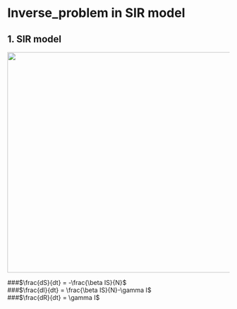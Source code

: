 # Inverse_problem in SIR model

## 1. SIR model
<img src="https://github.com/dontempty/Inverse_problem/assets/155451345/48fb09bc-691c-4171-abf7-4e6938985a8a.png" width="600" height="500"/>

###$\frac{dS}{dt} = -\frac{\beta IS}{N}$  
###$\frac{dI}{dt} = \frac{\beta IS}{N}-\gamma I$  
###$\frac{dR}{dt} = \gamma I$

